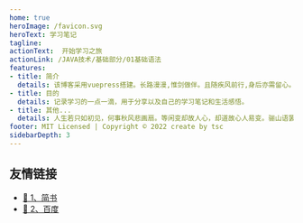 ```yaml
---
home: true
heroImage: /favicon.svg
heroText: 学习笔记
tagline: 
actionText:  开始学习之旅
actionLink: /JAVA技术/基础部分/01基础语法
features:
- title: 简介
  details: 该博客采用vuepress搭建。长路漫漫,惟剑做伴。且随疾风前行,身后亦需留心。这一次,我的心不再动摇。
- title: 目的
  details: 记录学习的一点一滴，用于分享以及自己的学习笔记和生活感悟。
- title: 其他...
  details: 人生若只如初见，何事秋风悲画扇。等闲变却故人心，却道故心人易变。骊山语罢清宵半，泪雨霖铃终不怨。何如薄幸锦衣郎，比翼连枝当日愿。。
footer: MIT Licensed | Copyright © 2022 create by tsc
sidebarDepth: 3
---
```



## 友情链接
- [:tada: 1、简书](http://jianshu.com)
- [:tada: 2、百度](http://baidu.com)
